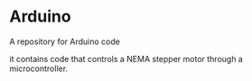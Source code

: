 # Arduino
A repository for Arduino code

it contains code that controls a NEMA stepper motor through a microcontroller.
